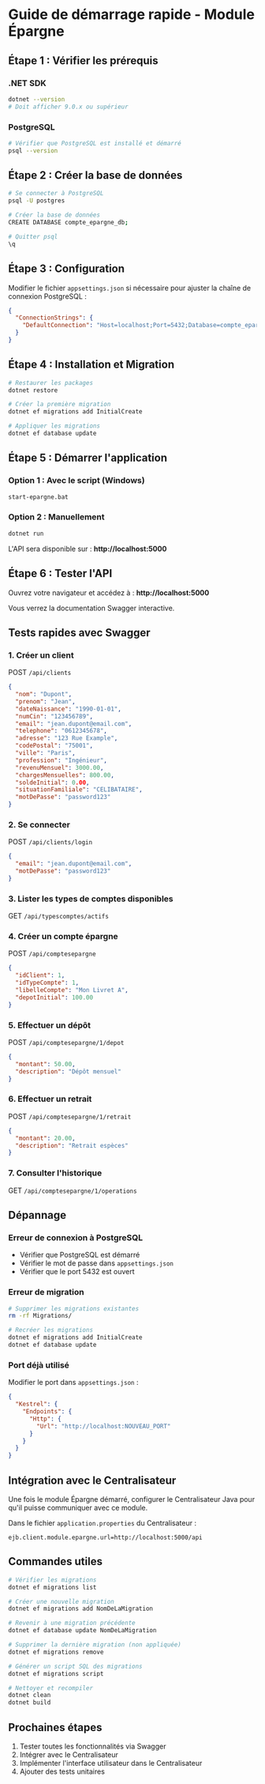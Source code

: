 # Guide de démarrage rapide - Module Épargne

## Étape 1 : Vérifier les prérequis

### .NET SDK
```bash
dotnet --version
# Doit afficher 9.0.x ou supérieur
```

### PostgreSQL
```bash
# Vérifier que PostgreSQL est installé et démarré
psql --version
```

## Étape 2 : Créer la base de données

```bash
# Se connecter à PostgreSQL
psql -U postgres

# Créer la base de données
CREATE DATABASE compte_epargne_db;

# Quitter psql
\q
```

## Étape 3 : Configuration

Modifier le fichier `appsettings.json` si nécessaire pour ajuster la chaîne de connexion PostgreSQL :
```json
{
  "ConnectionStrings": {
    "DefaultConnection": "Host=localhost;Port=5432;Database=compte_epargne_db;Username=postgres;Password=VOTRE_MOT_DE_PASSE"
  }
}
```

## Étape 4 : Installation et Migration

```bash
# Restaurer les packages
dotnet restore

# Créer la première migration
dotnet ef migrations add InitialCreate

# Appliquer les migrations
dotnet ef database update
```

## Étape 5 : Démarrer l'application

### Option 1 : Avec le script (Windows)
```bash
start-epargne.bat
```

### Option 2 : Manuellement
```bash
dotnet run
```

L'API sera disponible sur : **http://localhost:5000**

## Étape 6 : Tester l'API

Ouvrez votre navigateur et accédez à : **http://localhost:5000**

Vous verrez la documentation Swagger interactive.

## Tests rapides avec Swagger

### 1. Créer un client
POST `/api/clients`
```json
{
  "nom": "Dupont",
  "prenom": "Jean",
  "dateNaissance": "1990-01-01",
  "numCin": "123456789",
  "email": "jean.dupont@email.com",
  "telephone": "0612345678",
  "adresse": "123 Rue Example",
  "codePostal": "75001",
  "ville": "Paris",
  "profession": "Ingénieur",
  "revenuMensuel": 3000.00,
  "chargesMensuelles": 800.00,
  "soldeInitial": 0.00,
  "situationFamiliale": "CELIBATAIRE",
  "motDePasse": "password123"
}
```

### 2. Se connecter
POST `/api/clients/login`
```json
{
  "email": "jean.dupont@email.com",
  "motDePasse": "password123"
}
```

### 3. Lister les types de comptes disponibles
GET `/api/typescomptes/actifs`

### 4. Créer un compte épargne
POST `/api/comptesepargne`
```json
{
  "idClient": 1,
  "idTypeCompte": 1,
  "libelleCompte": "Mon Livret A",
  "depotInitial": 100.00
}
```

### 5. Effectuer un dépôt
POST `/api/comptesepargne/1/depot`
```json
{
  "montant": 50.00,
  "description": "Dépôt mensuel"
}
```

### 6. Effectuer un retrait
POST `/api/comptesepargne/1/retrait`
```json
{
  "montant": 20.00,
  "description": "Retrait espèces"
}
```

### 7. Consulter l'historique
GET `/api/comptesepargne/1/operations`

## Dépannage

### Erreur de connexion à PostgreSQL
- Vérifier que PostgreSQL est démarré
- Vérifier le mot de passe dans `appsettings.json`
- Vérifier que le port 5432 est ouvert

### Erreur de migration
```bash
# Supprimer les migrations existantes
rm -rf Migrations/

# Recréer les migrations
dotnet ef migrations add InitialCreate
dotnet ef database update
```

### Port déjà utilisé
Modifier le port dans `appsettings.json` :
```json
{
  "Kestrel": {
    "Endpoints": {
      "Http": {
        "Url": "http://localhost:NOUVEAU_PORT"
      }
    }
  }
}
```

## Intégration avec le Centralisateur

Une fois le module Épargne démarré, configurer le Centralisateur Java pour qu'il puisse communiquer avec ce module.

Dans le fichier `application.properties` du Centralisateur :
```properties
ejb.client.module.epargne.url=http://localhost:5000/api
```

## Commandes utiles

```bash
# Vérifier les migrations
dotnet ef migrations list

# Créer une nouvelle migration
dotnet ef migrations add NomDeLaMigration

# Revenir à une migration précédente
dotnet ef database update NomDeLaMigration

# Supprimer la dernière migration (non appliquée)
dotnet ef migrations remove

# Générer un script SQL des migrations
dotnet ef migrations script

# Nettoyer et recompiler
dotnet clean
dotnet build
```

## Prochaines étapes

1. Tester toutes les fonctionnalités via Swagger
2. Intégrer avec le Centralisateur
3. Implémenter l'interface utilisateur dans le Centralisateur
4. Ajouter des tests unitaires
